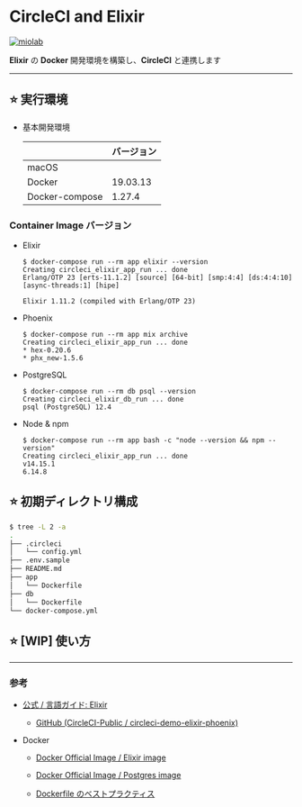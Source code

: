 # CircleCI and Elixir

[![miolab](https://circleci.com/gh/miolab/circleci_elixir.svg?style=svg)](https://github.com/miolab/circleci_elixir)

**Elixir** の **Docker** 開発環境を構築し、**CircleCI** と連携します

---

## :star: 実行環境

- 基本開発環境

  |                | バージョン |
  | :------------- | :--------- |
  | macOS          |            |
  | Docker         | 19.03.13   |
  | Docker-compose | 1.27.4     |

### Container Image バージョン

- Elixir

  ```
  $ docker-compose run --rm app elixir --version
  Creating circleci_elixir_app_run ... done
  Erlang/OTP 23 [erts-11.1.2] [source] [64-bit] [smp:4:4] [ds:4:4:10] [async-threads:1] [hipe]

  Elixir 1.11.2 (compiled with Erlang/OTP 23)
  ```

- Phoenix

  ```
  $ docker-compose run --rm app mix archive
  Creating circleci_elixir_app_run ... done
  * hex-0.20.6
  * phx_new-1.5.6
  ```

- PostgreSQL

  ```
  $ docker-compose run --rm db psql --version
  Creating circleci_elixir_db_run ... done
  psql (PostgreSQL) 12.4
  ```

- Node & npm

  ```
  $ docker-compose run --rm app bash -c "node --version && npm --version"
  Creating circleci_elixir_app_run ... done
  v14.15.1
  6.14.8
  ```

## :star: 初期ディレクトリ構成

```bash
$ tree -L 2 -a
.
├── .circleci
│   └── config.yml
├── .env.sample
├── README.md
├── app
│   └── Dockerfile
├── db
│   └── Dockerfile
└── docker-compose.yml
```

## :star: [WIP] 使い方

---

### 参考

- [公式 / 言語ガイド: Elixir](https://circleci.com/docs/ja/2.0/language-elixir/)

  - [GitHub (CircleCI-Public / circleci-demo-elixir-phoenix)](https://github.com/CircleCI-Public/circleci-demo-elixir-phoenix/blob/master/.circleci/config.yml)

- Docker

  - [Docker Official Image / Elixir image](https://hub.docker.com/_/elixir)

  - [Docker Official Image / Postgres image](https://hub.docker.com/_/postgres)

  - [Dockerfile のベストプラクティス](https://docs.docker.jp/engine/articles/dockerfile_best-practice.html)
